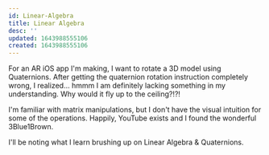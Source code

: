 ```yaml
---
id: Linear-Algebra
title: Linear Algebra
desc: ''
updated: 1643988555106
created: 1643988555106
---
```


For an AR iOS app I'm making, I want to rotate a 3D model using Quaternions. After getting the quaternion rotation instruction completely wrong, I realized... hmmm I am definitely lacking something in my understanding. Why would it fly up to the ceiling?!?!

I'm familiar with matrix manipulations, but I don't have the visual intuition for some of the operations. 
Happily, YouTube exists and I found the wonderful 3Blue1Brown.

I'll be noting what I learn brushing up on Linear Algebra & Quaternions. 
